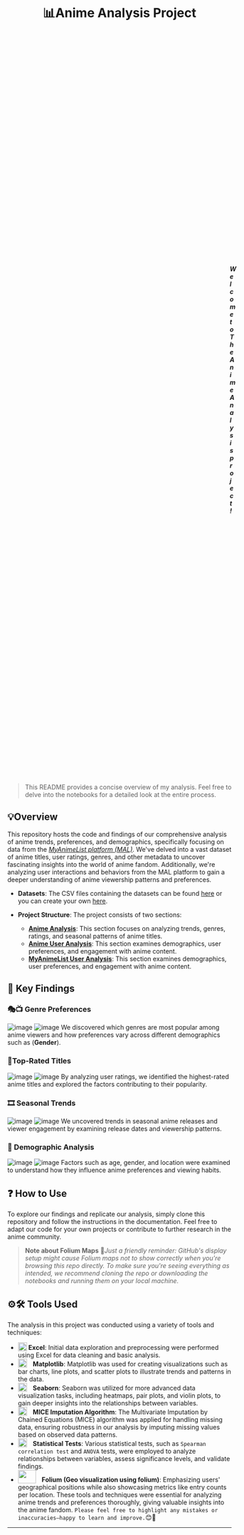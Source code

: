 # <center> 📊Anime Analysis Project <center/>
<div style="text-align: right; padding: 500px;"> 
<h5> <center> Welcome to The Anime Analysis project! <img src='https://i.imgur.com/45u09oc.png' width=50 padding=2>
  <br> <br/> <center/> </h5>
</div>
    
> This README provides a concise overview of my analysis. Feel free to delve into the notebooks for a detailed look at the entire process.
## 💡Overview
This repository hosts the code and findings of our comprehensive analysis of anime trends, preferences, and demographics, specifically focusing on data from the *[MyAnimeList platform (MAL)](https://myanimelist.net)*. We've delved into a vast dataset of anime titles, user ratings, genres, and other metadata to uncover fascinating insights into the world of anime fandom. Additionally, we're analyzing user interactions and behaviors from the MAL platform to gain a deeper understanding of anime viewership patterns and preferences.
- **Datasets**: The CSV files containing the datasets can be found [here](https://drive.google.com/drive/folders/151TpnljhWU69pJwJpHWpDe2vbcxDAPrM?usp=sharing) or you can create your own [here](https://github.com/Sajid030/anime_dataset_generator).

- **Project Structure**: The project consists of two sections:
  - **[Anime Analysis](1_Anime_Analysis)**: This section focuses on analyzing trends, genres, ratings, and seasonal patterns of anime titles.
  - **[Anime User Analysis](2_MAL_User_Analysis)**: This section examines demographics, user preferences, and engagement with anime content.
  - **[MyAnimeList User Analysis](2_MAL_User_Analysis)**: This section examines demographics, user preferences, and engagement with anime content.

## 📝 Key Findings

### 🎭📺 Genre Preferences
![image](https://github.com/hsalnasi/Anime_Analysis/assets/89119185/7e38e459-5808-4059-b796-1f6d88a4f911)
![image](https://github.com/hsalnasi/Anime_Analysis/assets/89119185/4a1ba417-7f75-403d-adc4-22747de4476b)
We discovered which genres are most popular among anime viewers and how preferences vary across different demographics such as (**Gender**).
### 🥇Top-Rated Titles
![image](https://github.com/hsalnasi/Anime_Analysis/assets/89119185/27cfbcaa-1009-459e-a2e8-e5db7af67f11)
![image](https://github.com/hsalnasi/Anime_Analysis/assets/89119185/dd7d2a0b-9571-41a2-ae0e-8925e12c555d)
By analyzing user ratings, we identified the highest-rated anime titles and explored the factors contributing to their popularity.
### 🎞️ Seasonal Trends
![image](https://github.com/hsalnasi/Anime_Analysis/assets/89119185/305e0fc6-b855-4292-83a0-452bbaac8851)
![image](https://github.com/hsalnasi/Anime_Analysis/assets/89119185/d20f4eb9-4d34-491e-97e5-1b69c1f0c698)
We uncovered trends in seasonal anime releases and viewer engagement by examining release dates and viewership patterns.
### 👤 Demographic Analysis
![image](https://github.com/hsalnasi/Anime_Analysis/assets/89119185/297a8c23-5727-4ecc-bc12-662332c848f6)
![image](https://github.com/hsalnasi/Anime_Analysis/assets/89119185/fd7da524-16b3-4776-b369-bde03c9bf333)
Factors such as age, gender, and location were examined to understand how they influence anime preferences and viewing habits.
## ❓ How to Use
To explore our findings and replicate our analysis, simply clone this repository and follow the instructions in the documentation. Feel free to adapt our code for your own projects or contribute to further research in the anime community.
 > **Note about Folium Maps**
>🔴*Just a friendly reminder: GitHub's display setup might cause Folium maps not to show correctly when you're browsing this repo directly. To make sure you're seeing everything as intended, we recommend cloning the repo or downloading the notebooks and running them on your local machine.*
## ⚙️🛠️ Tools Used
The analysis in this project was conducted using a variety of tools and techniques:
- **<img src="https://seeklogo.com/images/E/excel-logo-974BFF9CB9-seeklogo.com.png" alt="Excel logo " width = "20" height = "20" style="vertical-align: text-bottom; padding-right: 10 px "> Excel**: Initial data exploration and preprocessing were performed using Excel for data cleaning and basic analysis.
-  **<img src="https://seeklogo.com/images/M/matplotlib-logo-7676870AC0-seeklogo.com.png" alt="Matplotlib Logo" width="20" height="20" style="vertical-align: text-bottom; padding-right: 10px;"> Matplotlib**: Matplotlib was used for creating visualizations such as bar charts, line plots, and scatter plots to illustrate trends and patterns in the data.
- **<img src="https://seeklogo.com/images/S/seaborn-logo-244EB2DEC5-seeklogo.com.png" width="20" height="20" style="vertical-align: text-bottom; padding-right: 10px;"> Seaborn**: Seaborn was utilized for more advanced data visualization tasks, including heatmaps, pair plots, and violin plots, to gain deeper insights into the relationships between variables.
- **<img src="https://www.machinelearningplus.com/wp-content/uploads/2023/03/MICE-imputation.png" width="20" height="20" style="vertical-align: text-bottom; padding-right: 10px;"> MICE Imputation Algorithm**: The Multivariate Imputation by Chained Equations (MICE) algorithm was applied for handling missing data, ensuring robustness in our analysis by imputing missing values based on observed data patterns.
- **<img src="https://png.pngtree.com/png-vector/20220706/ourmid/pngtree-stats-business-graph-png-image_5705173.png" width="20" height="20" style="vertical-align: text-bottom; padding-right: 10px;">  Statistical Tests**: Various statistical tests, such as `Spearman correlation test` and `ANOVA` tests, were employed to analyze relationships between variables, assess significance levels, and validate findings.
- **<img src="https://cdn-images-1.medium.com/max/1000/1*-7Ro7fO__wwWz0iL9tucHQ.png" width="40" height="30" style="vertical-align: text-bottom; padding-right: 10px;">  Folium (Geo visualization using folium)**: Emphasizing users' geographical positions while also showcasing metrics like entry counts per location.
These tools and techniques were essential for analyzing anime trends and preferences thoroughly, giving valuable insights into the anime fandom. 
`Please feel free to highlight any mistakes or inaccuracies—happy to learn and improve.`😊🤗
---